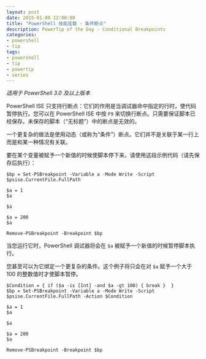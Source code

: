 ```yaml
---
layout: post
date: 2015-01-08 12:00:00
title: "PowerShell 技能连载 - 条件断点"
description: PowerTip of the Day - Conditional Breakpoints
categories:
- powershell
- tip
tags:
- powershell
- tip
- powertip
- series
---
```

_适用于 PowerShell 3.0 及以上版本_

PowerShell ISE 只支持行断点：它们的作用是当调试器命中指定的行时，使代码暂停执行。您可以在 PowerShell ISE 中按 `F9` 来切换行断点。只需要保证脚本已经保存。未保存的脚本（“无标题”）中的断点是无效的。

一个更复杂的做法是使用动态（或称为“条件”）断点。它们并不是关联于某一行上而是和某一种情况有关联。

要在某个变量被赋予一个新值的时候使脚本停下来，请使用这段示例代码（请先保存后执行）：

    $bp = Set-PSBreakpoint -Variable a -Mode Write -Script $psise.CurrentFile.FullPath

    $a = 1
    $a

    $a

    $a = 200
    $a

    Remove-PSBreakpoint -Breakpoint $bp

当您运行它时，PowerShell 调试器将会在 `$a` 被赋予一个新值的时候暂停脚本执行。

您甚至可以为它绑定一个更复杂的条件。这个例子将只会在对 `$a` 赋予一个大于 100 的整数值时才使脚本暂停。

    $Condition = { if ($a -is [Int] -and $a -gt 100) { break }  }
    $bp = Set-PSBreakpoint -Variable a -Mode Write -Script $psise.CurrentFile.FullPath -Action $Condition

    $a = 1
    $a

    $a

    $a = 200
    $a

    Remove-PSBreakpoint -Breakpoint $bp

<!--本文国际来源：[Conditional Breakpoints](http://community.idera.com/powershell/powertips/b/tips/posts/conditional-breakpoints)-->
